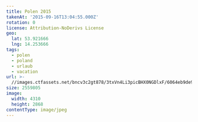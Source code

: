 ```yaml
---
title: Polen 2015
takenAt: '2015-09-16T13:04:55.000Z'
rotation: 0
license: Attribution-NoDerivs License
geo:
  lat: 53.921666
  lng: 14.253666
tags:
  - polen
  - poland
  - urlaub
  - vacation
url: >-
  //images.ctfassets.net/bncv3c2gt878/3txVn4Li3picBHX0NGDlxF/6064eb9de9f97af98c96a75b1f6340ec/polen-2015_25836951642_o
size: 2559805
image:
  width: 4310
  height: 2868
contentType: image/jpeg
---
```


